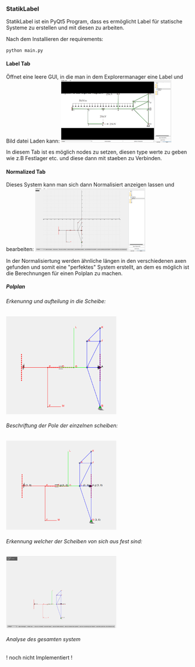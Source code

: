 ### StatikLabel

StatikLabel ist ein PyQt5 Program, dass es ermöglicht Label für statische Systeme zu erstellen und mit diesen zu arbeiten. 

Nach dem Installieren der requirements:
```
python main.py
```

#### Label Tab
Öffnet eine leere GUI, in die man in dem Explorermanager eine Label und Bild datei Laden kann: 
<img src="assets/labeler.png" width="300px">


In diesem Tab ist es möglich nodes zu setzen, diesen type werte zu geben wie z.B Festlager etc. und diese dann mit staeben zu Verbinden. 

#### Normalized Tab
Dieses System kann man sich dann Normalisiert anzeigen lassen und bearbeiten:
<img src="assets/normalizer.png" width="300px">


In der Normalisiertung werden ähnliche längen in den verschiedenen axen gefunden und somit eine "perfektes" System erstellt, an dem es möglich ist die Berechnungen für einen Polplan zu machen.


#####  Polplan

###### Erkenunng und aufteilung in die Scheibe:
<img src="assets/scheiben.png" width="300px">

###### Beschriftung der Pole der einzelnen scheiben:
<img src="assets/pole.png" width="300px">

###### Erkennung welcher der Scheiben von sich aus fest sind:
<img src="assets/feste_scheiben.png" width="300px">

###### Analyse des gesamten system
! noch nicht Implementiert !







